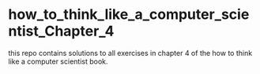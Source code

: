 # how_to_think_like_a_computer_scientist_Chapter_4

this repo contains solutions to all exercises in chapter 4 of the how to think like a computer scientist book.
